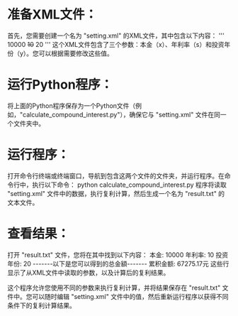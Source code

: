 # 准备XML文件：
首先，您需要创建一个名为 "setting.xml" 的XML文件，其中包含以下内容：
''' <data>
    <x>10000</x>
    <s>10</s>
    <y>20</y>
''' </data>
这个XML文件包含了三个参数：本金（x）、年利率（s）和投资年份（y）。您可以根据需要修改这些值。

# 运行Python程序： 
将上面的Python程序保存为一个Python文件（例如，"calculate_compound_interest.py"），确保它与 "setting.xml" 文件在同一个文件夹中。

# 运行程序： 
打开命令行终端或终端窗口，导航到包含这两个文件的文件夹，并运行程序。在命令行中，执行以下命令：
python calculate_compound_interest.py
程序将读取 "setting.xml" 文件中的数据，执行复利计算，然后生成一个名为 "result.txt" 的文本文件。

# 查看结果：
打开 "result.txt" 文件，您将在其中找到以下内容：
本金: 10000
年利率: 10
投资年份: 20
-------以下是您可以得到的总金額-------
累积金额: 67275.17元
这些行显示了从XML文件中读取的参数，以及计算后的复利结果。

这个程序允许您使用不同的参数来执行复利计算，并将结果保存在 "result.txt" 文件中。您可以随时编辑 "setting.xml" 文件中的值，然后重新运行程序以获得不同条件下的复利计算结果。
